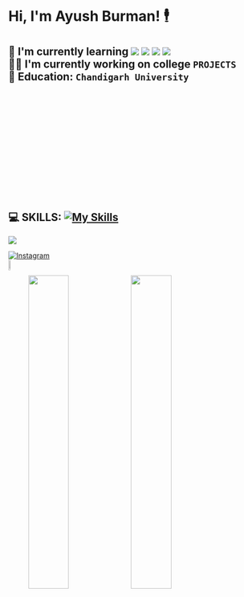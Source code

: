 Hi, I'm **Ayush Burman!** :business_suit_levitating:
====================================================

:memo: I'm currently learning <img src="https://img.shields.io/badge/React-20232A?style=for-the-badge&logo=react&logoColor=61DAFB"/>
<img src="https://img.shields.io/badge/Angular-DD0031?style=for-the-badge&logo=angular&logoColor=white"/>
<img src="https://img.shields.io/badge/Flask-000000?style=for-the-badge&logo=flask&logoColor=white"/>
<img src="https://img.shields.io/badge/TensorFlow-FF6F00?style=for-the-badge&logo=tensorflow&logoColor=white"/>
<br>:man_technologist: I'm currently working on college `PROJECTS`<br>
:school: **Education:** `Chandigarh University`<br>
-------------------------------------------------
:computer: **SKILLS:** [![My Skills](https://skillicons.dev/icons?i=python,java,typescript,javascript,css,html,cpp,c,git,github,bash,linux,mysql)](https://skillicons.dev)
<svg width="246" height="246" viewBox="0 0 0 256" fill="none" xmlns="http://www.w3.org/2000/svg">
<rect width="246" height="246" rx="60" fill="#242938"/>
<path d="M124.228 229L90.623 208.89V90.31L40 120.459L40.123 75.545L124.228 26V229ZM131.784 26V229L165.393 208.89V151.781L190.763 166.895L190.612 127.833L165.393 112.988V90.31L216 120.459L215.878 75.545L131.784 26Z" fill="#FF6F00"/>
</svg>
-------------------------------------------------
<img src="https://img.shields.io/badge/Ask%20me-anything-1abc9c.svg"/>

[![Instagram](https://img.shields.io/badge/Instagram-%40ayushburman-orange?style=flat-square&logo=instagram)](https://www.instagram.com/ayushburman/)<br>
<a href="mailto:ayushburman128@gmail.com">
  <img img align="left" width = "7.3%" src="https://img.shields.io/badge/Gmail-D14836?style=for-the-badge&logo=gmail&logoColor=white" alt="Gmail">
</a>  <br>





<img align="left" width = "40%" src="https://github-readme-stats.vercel.app/api?username=AyushBurman&show_icons=true&theme=radical"/>
<img align="left" width = "40%" src="https://github-readme-stats.vercel.app/api/top-langs/?username=AyushBurman&layout=compact"/>



